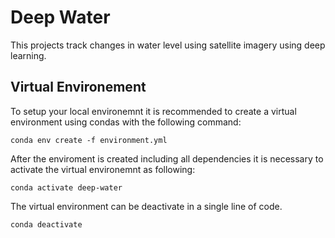 # Deep Water

This projects track changes in water level using satellite imagery using deep learning.

## Virtual Environement

To setup your local environemnt it is recommended to create a virtual environment using condas with the following command:

```conda env create -f environment.yml```

After the enviroment is created including all dependencies it is necessary to activate the virtual environemnt as following:

```conda activate deep-water```

The virtual environment can be deactivate in a single line of code.

```conda deactivate```